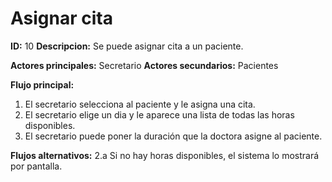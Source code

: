 # Asignar cita

**ID:** 10 **Descripcion:** Se puede asignar cita a un paciente.

**Actores principales:** Secretario **Actores secundarios:** Pacientes

**Flujo principal:**
1. El secretario selecciona al paciente y le asigna una cita.
2. El secretario elige un dia y le aparece una lista de todas las horas disponibles.
3. El secretario puede poner la duración que la doctora asigne al paciente.

**Flujos alternativos:**
2.a Si no hay horas disponibles, el sistema lo mostrará por pantalla.
